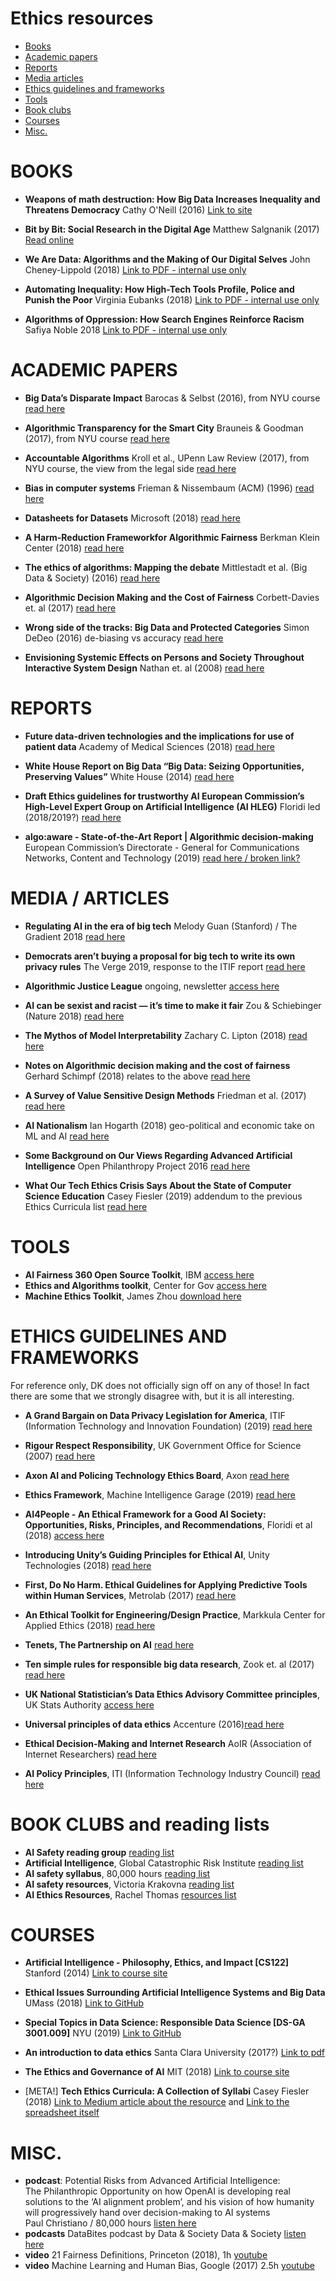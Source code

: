 # Ethics resources

* [Books](#books)
* [Academic papers](#aca)
* [Reports](#reports)
* [Media articles](#media)
* [Ethics guidelines and frameworks](#frame)
* [Tools](#tools)
* [Book clubs](#club)
* [Courses](#courses)
* [Misc.](#misc)

# BOOKS<a class="anchor" id="books"></a>

- **Weapons of math destruction: How Big Data Increases Inequality and Threatens Democracy**	Cathy O'Neill	(2016) [Link to site](https://www.bitbybitbook.com/en/1st-ed/preface/)

- **Bit by Bit: Social Research in the Digital Age**	Matthew Salgnanik	(2017) [Read online](https://www.bitbybitbook.com/en/1st-ed/preface/)

- **We Are Data: Algorithms and the Making of Our Digital Selves** John Cheney-Lippold	(2018) [Link to PDF - internal use only](https://drive.google.com/file/d/1rUyvEkmWzOky0JQXvMC5G737WPP38Jwf/view)

- **Automating Inequality: How High-Tech Tools Profile, Police and Punish the Poor**	Virginia Eubanks	(2018) [Link to PDF - internal use only](https://drive.google.com/file/d/18wGE_VblzHk0XQd8wbudo7PLdXxiJ8A9/view)

- **Algorithms of Oppression: How Search Engines Reinforce Racism** Safiya Noble	2018 [Link to PDF - internal use only](https://drive.google.com/file/d/1L8qkI1Ma4YqTp9K4agbLHzUg6GOmnu2Q/view)

# ACADEMIC PAPERS<a class="anchor" id="aca"></a>
- **Big Data’s Disparate Impact**	 Barocas & Selbst (2016), from NYU course [read here](www.californialawreview.org/wp-content/uploads/2016/06/2Barocas-Selbst.pdf)

- **Algorithmic Transparency for the Smart City**	Brauneis & Goodman (2017),	from NYU course [read here](https://papers.ssrn.com/sol3/papers.cfm?abstract_id=3012499)

- **Accountable Algorithms**	Kroll et al., UPenn Law Review (2017), from NYU course, the view from the legal side [read here](https://scholarship.law.upenn.edu/cgi/viewcontent.cgi?article=9570&context=penn_law_review)

- **Bias in computer systems**	Frieman & Nissembaum (ACM)	(1996)	[read here](https://dl.acm.org/citation.cfm?id=230561)

- **Datasheets for Datasets**	Microsoft (2018) [read here](https://arxiv.org/pdf/1803.09010.pdf)

- **A Harm-Reduction Frameworkfor Algorithmic Fairness**	Berkman Klein Center (2018)	[read here](https://dash.harvard.edu/bitstream/handle/1/37356411/Harm-Reduction%20Framework.pdf?sequence=1&isAllowed=y)

- **The ethics of algorithms: Mapping the debate**	Mittlestadt et al. (Big Data & Society)	(2016)	[read here](https://journals.sagepub.com/doi/pdf/10.1177/2053951716679679)

- **Algorithmic Decision Making and the Cost of Fairness**	Corbett-Davies et. al	(2017) [read here](https://5harad.com/papers/fairness.pdf)

- **Wrong side of the tracks: Big Data and Protected Categories**	Simon DeDeo	(2016) de-biasing vs accuracy [read here](https://arxiv.org/pdf/1412.4643.pdf)

- **Envisioning Systemic Effects on Persons and Society Throughout Interactive System Design**	Nathan et. al	(2008) [read here](https://vsdesign.org/publications/pdf/402_nathan.pdf)

# REPORTS<a class="anchor" id="reports"></a>
- **Future data-driven technologies and the implications for use of patient data**  Academy of Medical Sciences	(2018) [read here](https://acmedsci.ac.uk/file-download/6616969)  

- **White House Report on Big Data “Big Data: Seizing Opportunities, Preserving Values”** White House	(2014) [read here](https://obamawhitehouse.archives.gov/sites/default/files/docs/big_data_privacy_report_may_1_2014.pdf)  

- **Draft Ethics guidelines for trustworthy AI	European Commission’s High-Level Expert Group on Artificial Intelligence (AI HLEG)**  Floridi led	(2018/2019?) [read here](https://ec.europa.eu/digital-single-market/en/news/draft-ethics-guidelines-trustworthy-ai)

- **algo:aware - State-of-the-Art Report | Algorithmic decision-making** European Commission’s Directorate - General for Communications Networks, Content and Technology (2019) [read here / broken link?](https://www.algoaware.eu/wp-content/uploads/2018/08/AlgoAware-State-of-the-Art-Report.pdf)


# MEDIA / ARTICLES<a class="anchor" id="media"></a>

- **Regulating AI in the era of big tech**	Melody Guan (Stanford) / The Gradient	2018 [read here](https://thegradient.pub/regulating-ai-in-the-era-of-big-tech/)

- **Democrats aren’t buying a proposal for big tech to write its own privacy rules**	The Verge	2019, response to the ITIF report [read here](https://www.theverge.com/2019/1/14/18182051/data-privacy-congress-grand-bargain-proposal-democrats-amazon-google-facebook-ccpa-coppa-hipaa) 

- **Algorithmic Justice League** ongoing, newsletter [access here](https://mailchi.mp/ajlunited/ajl-updates-fbi-has-7-days-to-respond)

- **AI can be sexist and racist — it’s time to make it fair**	Zou & Schiebinger (Nature 2018) [read here](https://www.nature.com/articles/d41586-018-05707-8)

- **The Mythos of Model Interpretability**	Zachary C. Lipton	(2018) [read here](https://queue.acm.org/detail.cfm?id=3241340)

- **Notes on Algorithmic decision making and the cost of fairness**	Gerhard Schimpf	(2018) relates to the above [read here](https://www.menschsein-mit-algorithmen.org/wp/2018/02/03/can-algorithms-make-fair-decisions/)

- **A Survey of Value Sensitive Design Methods**	Friedman et al.	(2017) [read here](https://www.nowpublishers.com/article/Details/HCI-015)

- **AI Nationalism** Ian Hogarth	(2018) geo-political and economic take on ML and AI	[read here](https://www.nowpublishers.com/article/Details/HCI-015)

- **Some Background on Our Views Regarding Advanced Artificial Intelligence** Open Philanthropy Project	2016	[read here](https://www.openphilanthropy.org/blog/some-background-our-views-regarding-advanced-artificial-intelligence)

- **What Our Tech Ethics Crisis Says About the State of Computer Science Education**	Casey Fiesler	(2019)	addendum to the previous Ethics Curricula list [read here](https://howwegettonext.com/what-our-tech-ethics-crisis-says-about-the-state-of-computer-science-education-a6a5544e1da6)


# TOOLS <a class="anchor" id="tools"></a>
- **AI Fairness 360 Open Source Toolkit**, IBM [access here](http://aif360.mybluemix.net/)  
- **Ethics and Algorithms toolkit**, Center for Gov [access here](https://ethicstoolkit.ai/)  
- **Machine Ethics Toolkit**, James Zhou [download here](https://machineethicstoolkit.com/)  

# ETHICS GUIDELINES AND FRAMEWORKS<a class="anchor" id="frame"></a>
For reference only, DK does not officially sign off on any of those! In fact there are some that we strongly disagree with, but it is all interesting.   

- **A Grand Bargain on Data Privacy Legislation for America**, ITIF (Information Technology and Innovation Foundation) (2019)   [read here](https://itif.org/publications/2019/01/14/grand-bargain-data-privacy-legislation-america)  

- **Rigour Respect Responsibility**, UK Government Office for Science	(2007) [read here](https://assets.publishing.service.gov.uk/government/uploads/system/uploads/attachment_data/file/283157/universal-ethical-code-scientists.pdf)

- **Axon AI and Policing Technology Ethics Board**, Axon [read here](https://uk.axon.com/case-studies/insights/axon-s-ai-ethics-board/)

- **Ethics Framework**, 	Machine Intelligence Garage	(2019) [read here](https://www.migarage.ai/ethics-framework/)  

- **AI4People - An Ethical Framework for a Good AI Society: Opportunities, Risks, Principles, and Recommendations**, Floridi et al (2018) [access here](https://www.academia.edu/37691951/AI4People_-_An_Ethical_Framework_for_a_Good_AI_Society_Opportunities_Risks_Principles_and_Recommendations)

- **Introducing Unity’s Guiding Principles for Ethical AI**,	Unity Technologies (2018) [read here](https://blogs.unity3d.com/2018/11/28/introducing-unitys-guiding-principles-for-ethical-ai/)

- **First, Do No Harm. Ethical Guidelines for Applying Predictive Tools within Human Services**,	Metrolab	(2017) [read here](https://metrolabnetwork.org/wp-content/uploads/2017/09/Ethical-Guidelines-for-Applying-Predictive-Tools-within-Human-Services_Sept-2017.pdf)

- **An Ethical Toolkit for Engineering/Design Practice**, Markkula Center for Applied Ethics (2018) [read here](https://www.scu.edu/ethics-in-technology-practice/ethical-toolkit/)

- **Tenets, The Partnership on AI** [read here](https://www.partnershiponai.org/tenets/)

- **Ten simple rules for responsible big data research**,	Zook et. al	(2017) [read here](journals.plos.org/ploscompbiol/article?id=10.1371/journal.pcbi.1005399)  

- **UK National Statistician’s Data Ethics Advisory Committee principles**, UK Stats Authority [access here](https://www.statisticsauthority.gov.uk/about-the-authority/committees/nsdec/)

- **Universal principles of data ethics**	Accenture (2016)[read here](https://www.accenture.com/t20160629t012639z__w__/us-en/_acnmedia/pdf-24/accenture-universal-principles-data-ethics.pdf)

- **Ethical Decision-Making and Internet Research**	AoIR (Association of Internet Researchers) [read here](https://aoir.org/reports/ethics2.pdf)

- **AI Policy Principles**, ITI (Information Technology Industry Council) [read here](https://www.itic.org/public-policy/ITIAIPolicyPrinciplesFINAL.pdf)

# BOOK CLUBS and reading lists<a class="anchor" id="club"></a>
- **AI Safety reading group**	[reading list](https://aisafety.com/reading-group/)
- **Artificial Intelligence**, Global Catastrophic Risk Institute [reading list](gcrinstitute.org/ai/) 
- **AI safety syllabus**, 80,000 hours [reading list](https://80000hours.org/articles/ai-safety-syllabus/)
- **AI safety resources**, Victoria Krakovna [reading list](https://vkrakovna.wordpress.com/ai-safety-resources/)
- **AI Ethics Resources**, Rachel Thomas [resources list](https://www.fast.ai/2018/09/24/ai-ethics-resources/)

# COURSES<a class="anchor" id="cources"></a>
- **Artificial Intelligence - Philosophy, Ethics, and Impact [CS122]** Stanford	(2014) [Link to course site](http://web.stanford.edu/class/cs122/)  

- **Ethical Issues Surrounding Artificial Intelligence Systems and Big Data**	 UMass (2018) [Link to GitHub](https://github.com/sblodgett/ai-ethics)

- **Special Topics in Data Science: Responsible Data Science [DS-GA 3001.009]**  NYU	(2019) [Link to GitHub](https://dataresponsibly.github.io/courses/spring19/)

- **An introduction to data ethics**	Santa Clara University (2017?) [Link to pdf](https://www.scu.edu/media/ethics-center/technology-ethics/IntroToDataEthics.pdf)

- **The Ethics and Governance of AI**	 MIT (2018) [Link to course site](https://www.media.mit.edu/courses/the-ethics-and-governance-of-artificial-intelligence/)  

- [META!] **Tech Ethics Curricula: A Collection of Syllabi**	Casey Fiesler	(2018)  [Link to Medium article about the resource](https://medium.com/@cfiesler/tech-ethics-curricula-a-collection-of-syllabi-3eedfb76be18) and [Link to the spreadsheet itself](https://docs.google.com/spreadsheets/d/1jWIrA8jHz5fYAW4h9CkUD8gKS5V98PDJDymRf8d9vKI/edit#gid=0)

# MISC.<a class="anchor" id="misc"></a>
- **podcast**: Potential Risks from Advanced Artificial Intelligence:  
The Philanthropic Opportunity on how OpenAI is developing real solutions to the ‘AI alignment problem’, and his vision of how humanity will progressively hand over decision-making to AI systems 	
Paul Christiano / 80,000 hours [listen here](https://80000hours.org/podcast/episodes/paul-christiano-ai-alignment-solutions/)
- **podcasts** DataBites podcast by Data & Society	Data & Society [listen here](https://listen.datasociety.net/)
- **video** 21 Fairness Definitions, Princeton (2018), 1h [youtube](https://www.youtube.com/watch?v=jIXIuYdnyyk)
- **video** Machine Learning and Human Bias, Google	(2017) 2.5h [youtube](https://www.youtube.com/watch?v=59bMh59JQDo)
